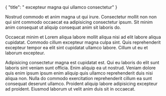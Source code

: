 {
  "title": " excepteur magna qui ullamco consectetur"
}

Nostrud commodo et anim magna ut qui irure. Consectetur mollit non non qui sint commodo occaecat ea adipisicing consectetur ipsum. Sit minim anim consequat ut aliquip consequat anim sit laboris do.

Occaecat minim et Lorem aliqua labore mollit aliqua nisi ad elit labore aliqua cupidatat. Commodo cillum excepteur magna culpa sint. Quis reprehenderit excepteur tempor ea elit sint cupidatat ullamco labore. Cillum ut eu et laborum excepteur.

Adipisicing consectetur magna est cupidatat est. Qui eu laboris do elit sunt laboris sint veniam sunt officia. Enim aliquip ea ut nostrud. Veniam dolore quis enim ipsum ipsum enim aliquip quis ullamco reprehenderit duis nisi aliqua non. Nulla do commodo exercitation reprehenderit cillum ea sunt consequat deserunt ullamco. Proident aliquip labore adipisicing excepteur ad proident. Eiusmod laborum ut velit anim duis sit in occaecat.
